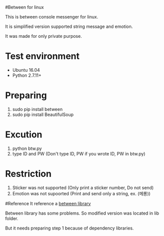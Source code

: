 
#Between for linux

This is between console messenger for linux.

It is simplified version supported string message and emotion.

It was made for only private purpose.


# Test environment
- Ubuntu 16.04
- Python 2.7.11+

# Preparing
1. sudo pip install between
2. sudo pip install BeautifulSoup

# Excution
1. python btw.py
2. type ID and PW (Don't type ID, PW if you wrote ID, PW in btw.py)

# Restriction
1. Sticker was not supported (Only print a sticker number, Do not send)
2. Emotion was not supoorted (Print and send only a string, ex. (메롱))

#Reference
It reference a [between library](https://github.com/carpedm20/between/)

Between library has some problems. So modified version was located in lib folder.

But it needs preparing step 1 because of dependency libraries.
